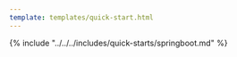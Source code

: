 ```yaml
---
template: templates/quick-start.html
---
```


<script>
  const meta = {
    what_you_will_learn: [
      "Create new Spring Boot app",
      "Add and configure Spring OAuth2 Client",
      "Add user login and logout",
      "Display user profile information"
    ],
    prerequisites: [
      "About 15 minutes",
      "<a href='{{ base_path }}/get-started/create-asgardeo-account/'>{{ product_name }} account</a>",
      "Java 17 or later",
      "Maven 3.5+ or Gradle 7.5+",
      "A favorite text editor or IDE"
    ],
    source_code: "<a href='' target='_blank' class='github-icon'>Spring Boot App Sample</a>"
  };
</script>

{% include "../../../includes/quick-starts/springboot.md" %}
